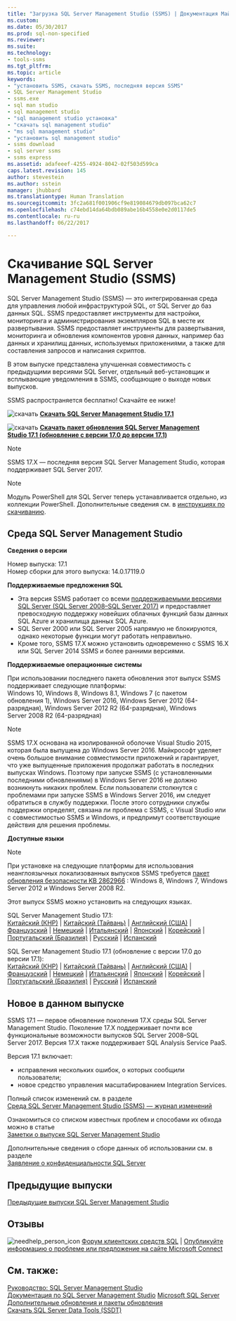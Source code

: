 ```yaml
---
title: "Загрузка SQL Server Management Studio (SSMS) | Документация Майкрософт"
ms.custom: 
ms.date: 05/30/2017
ms.prod: sql-non-specified
ms.reviewer: 
ms.suite: 
ms.technology:
- tools-ssms
ms.tgt_pltfrm: 
ms.topic: article
keywords:
- "установить SSMS, скачать SSMS, последняя версия SSMS"
- SQL Server Management Studio
- ssms.exe
- sql man studio
- sql management studio
- "sql management studio установка"
- "скачать sql management studio"
- "ms sql management studio"
- "установить sql management studio"
- ssms download
- sql server ssms
- ssms express
ms.assetid: adafeeef-4255-4924-8042-02f503d599ca
caps.latest.revision: 145
author: stevestein
ms.author: sstein
manager: jhubbard
ms.translationtype: Human Translation
ms.sourcegitcommit: 3fc2a681f001906cf9e819084679db097bca62c7
ms.openlocfilehash: c74ebd14da64bdb089abe16b4558e0e2d0117de5
ms.contentlocale: ru-ru
ms.lasthandoff: 06/22/2017

---
```

# <a name="download-sql-server-management-studio-ssms"></a>Скачивание SQL Server Management Studio (SSMS)
SQL Server Management Studio (SSMS) — это интегрированная среда для управления любой инфраструктурой SQL, от SQL Server до баз данных SQL. SSMS предоставляет инструменты для настройки, мониторинга и администрирования экземпляров SQL в месте их развертывания. SSMS предоставляет инструменты для развертывания, мониторинга и обновления компонентов уровня данных, например баз данных и хранилищ данных, используемых приложениями, а также для составления запросов и написания скриптов. 

В этом выпуске представлена улучшенная совместимость с предыдущими версиями SQL Server, отдельный веб-установщик и всплывающие уведомления в SSMS, сообщающие о выходе новых выпусков.  

SSMS распространяется бесплатно! Скачайте ее ниже!
    
![скачать](../ssdt/media/download.png) **[Скачать SQL Server Management Studio 17.1](https://go.microsoft.com/fwlink/?linkid=849819)** 

![скачать](../ssdt/media/download.png) **[Скачать пакет обновления SQL Server Management Studio 17.1 (обновление с версии 17.0 до версии 17.1)](https://go.microsoft.com/fwlink/?linkid=849821)**

> [!NOTE]
> SSMS 17.X — последняя версия SQL Server Management Studio, которая поддерживает SQL Server 2017. 

> [!NOTE]
> Модуль PowerShell для SQL Server теперь устанавливается отдельно, из коллекции PowerShell.  Дополнительные сведения см. в [инструкциях по скачиванию](download-sql-server-ps-module.md).


## <a name="sql-server-management-studio"></a>Среда SQL Server Management Studio   
**Сведения о версии**  
  
Номер выпуска: 17.1  
Номер сборки для этого выпуска: 14.0.17119.0
  
**Поддерживаемые предложения SQL**  
  
* Эта версия SSMS работает со всеми [поддерживаемыми версиями SQL Server (SQL Server 2008–SQL Server 2017)](https://support.microsoft.com/en-us/lifecycle?C2=1044) и предоставляет превосходную поддержку новейших облачных функций базы данных SQL Azure и хранилища данных SQL Azure.  
* SQL Server 2000 или SQL Server 2005 напрямую не блокируются, однако некоторые функции могут работать неправильно.  
* Кроме того, SSMS 17.X можно установить одновременно с SSMS 16.X или SQL Server 2014 SSMS и более ранними версиями. 
  
**Поддерживаемые операционные системы**  
  
При использовании последнего пакета обновления этот выпуск SSMS поддерживает следующие платформы:   
Windows 10, Windows 8, Windows 8.1, Windows 7 (с пакетом обновления 1), Windows Server 2016, Windows Server 2012 (64-разрядная), Windows Server 2012 R2 (64-разрядная), Windows Server 2008 R2 (64-разрядная)  

>[!NOTE]
>SSMS 17.X основана на изолированной оболочке Visual Studio 2015, которая была выпущена до Windows Server 2016. Майкрософт уделяет очень большое внимание совместимости приложений и гарантирует, что уже выпущенные приложения продолжат работать в последних выпусках Windows. Поэтому при запуске SSMS (с установленными последними обновлениями) в Windows Server 2016 не должно возникнуть никаких проблем. Если пользователи столкнутся с проблемами при запуске SSMS в Windows Server 2016, им следует обратиться в службу поддержки. После этого сотрудники службы поддержки определят, связана ли проблема с SSMS, с Visual Studio или с совместимостью SSMS и Windows, и предпримут соответствующие действия для решения проблемы.

 **Доступные языки**  
> [!NOTE]  
> При установке на следующие платформы для использования неанглоязычных локализованных выпусков SSMS требуется [пакет обновления безопасности KB 2862966](https://support.microsoft.com/en-us/kb/2862966) : Windows 8, Windows 7, Windows Server 2012 и Windows Server 2008 R2. 
  
Этот выпуск SSMS можно установить на следующих языках.

SQL Server Management Studio 17.1:<br>
[Китайский (КНР)](https://go.microsoft.com/fwlink/?linkid=849819&clcid=0x804) | [Китайский (Тайвань)](https://go.microsoft.com/fwlink/?linkid=849819&clcid=0x404) | [Английский (США)](https://go.microsoft.com/fwlink/?linkid=849819&clcid=0x409) | [Французский](https://go.microsoft.com/fwlink/?linkid=849819&clcid=0x40c) | [Немецкий](https://go.microsoft.com/fwlink/?linkid=849819&clcid=0x407) | [Итальянский](https://go.microsoft.com/fwlink/?linkid=849819&clcid=0x410) | [Японский](https://go.microsoft.com/fwlink/?linkid=849819&clcid=0x411) | [Корейский](https://go.microsoft.com/fwlink/?linkid=849819&clcid=0x412) | [Португальский (Бразилия)](https://go.microsoft.com/fwlink/?linkid=849819&clcid=0x416) | [Русский](https://go.microsoft.com/fwlink/?linkid=849819&clcid=0x419) | [Испанский](https://go.microsoft.com/fwlink/?linkid=849819&clcid=0x40a)


SQL Server Management Studio 17.1 (обновление с версии 17.0 до версии 17.1):<br>
[Китайский (КНР)](https://go.microsoft.com/fwlink/?linkid=849821&clcid=0x804) | [Китайский (Тайвань)](https://go.microsoft.com/fwlink/?linkid=849821&clcid=0x404) | [Английский (США)](https://go.microsoft.com/fwlink/?linkid=849821&clcid=0x409) | [Французский](https://go.microsoft.com/fwlink/?linkid=849821&clcid=0x40c) | [Немецкий](https://go.microsoft.com/fwlink/?linkid=849821&clcid=0x407) | [Итальянский](https://go.microsoft.com/fwlink/?linkid=849821&clcid=0x410) | [Японский](https://go.microsoft.com/fwlink/?linkid=849821&clcid=0x411) | [Корейский](https://go.microsoft.com/fwlink/?linkid=849821&clcid=0x412) | [Португальский (Бразилия)](https://go.microsoft.com/fwlink/?linkid=849821&clcid=0x416) | [Русский](https://go.microsoft.com/fwlink/?linkid=849821&clcid=0x419) | [Испанский](https://go.microsoft.com/fwlink/?linkid=849821&clcid=0x40a)

 
## <a name="new-in-this-release"></a>Новое в данном выпуске  

SSMS 17.1 — первое обновление поколения 17.X среды SQL Server Management Studio.  Поколение 17.X поддерживает почти все функциональные возможности выпусков SQL Server 2008–SQL Server 2017.  Версия 17.X также поддерживает SQL Analysis Service PaaS.

Версия 17.1 включает:

* исправления нескольких ошибок, о которых сообщили пользователи; 
* новое средство управления масштабированием Integration Services.


Полный список изменений см. в разделе   
                [Среда SQL Server Management Studio (SSMS) — журнал изменений](../ssms/sql-server-management-studio-changelog-ssms.md)  
  
Ознакомиться со списком известных проблем и способами их обхода можно в статье   
                [Заметки о выпуске SQL Server Management Studio](../ssms/sql-server-management-studio-release-notes.md)  
  
Дополнительные сведения о сборе данных об использовании см. в разделе   
                [Заявление о конфиденциальности SQL Server](http://www.microsoft.com/privacystatement/en-us/SQLServer/Default.aspx)  
  
## <a name="previous-releases"></a>Предыдущие выпуски  
[Предыдущие выпуски SQL Server Management Studio](../ssms/previous-sql-server-management-studio-releases.md)  
  
## <a name="feedback"></a>Отзывы  
  
![needhelp_person_icon](../ssms/media/needhelp_person_icon.png) [Форум клиентских средств SQL](https://social.msdn.microsoft.com/Forums/en-US/home?forum=sqltools) |  [Опубликуйте информацию о проблеме или предложение на сайте Microsoft Connect](https://connect.microsoft.com/SQLServer/Feedback)  
  
## <a name="see-also"></a>См. также:  
[Руководство: SQL Server Management Studio](http://msdn.microsoft.com/en-us/d2bade70-07cf-4d94-b5d2-88aecb538ed1)  
[Документация по SQL Server Management Studio](https://msdn.microsoft.com/library/hh213248(v=sql.130).aspx)  
[Microsoft SQL Server](https://msdn.microsoft.com/library/bb545450.aspx)  
[Дополнительные обновления и пакеты обновления](https://technet.microsoft.com/sqlserver/ff803383.aspx)  
[Скачать SQL Server Data Tools (SSDT)](../ssdt/download-sql-server-data-tools-ssdt.md)  



